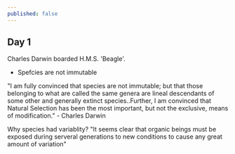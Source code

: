 ```yaml
---
published: false
---
```

## Day 1

Charles Darwin boarded H.M.S. 'Beagle'.

- Spefcies are not immutable

"I am fully convinced that species are not immutable; but that those belonging to what are called the same genera are lineal descendants of some other and generally extinct species..Further, I am convinced that Natural Selection has been the most important, but not the exclusive, means of modification." - Charles Darwin

Why species had variablity? 
"It seems clear that organic beings must be exposed during serveral generations to new conditions to cause any great amount of variation"

